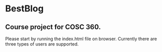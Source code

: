 # BestBlog
Course project for COSC 360.
---
Please start by running the index.html file on browser. Currently there are three types of users are supported.

